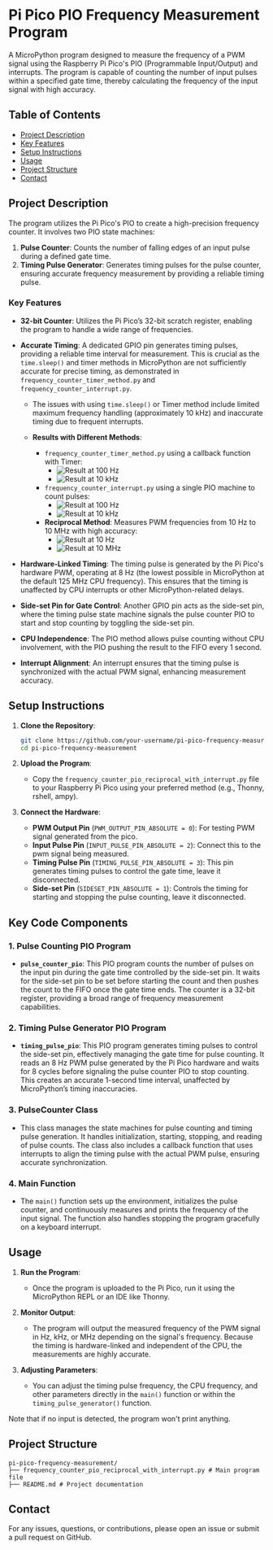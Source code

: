 # Pi Pico PIO Frequency Measurement Program

A MicroPython program designed to measure the frequency of a PWM signal using the Raspberry Pi Pico's PIO (Programmable Input/Output) and interrupts. The program is capable of counting the number of input pulses within a specified gate time, thereby calculating the frequency of the input signal with high accuracy.

## Table of Contents

- [Project Description](#project-description)
- [Key Features](#key-code-components)
- [Setup Instructions](#setup-instructions)
- [Usage](#usage)
- [Project Structure](#project-structure)
- [Contact](#contact)

## Project Description

The program utilizes the Pi Pico's PIO to create a high-precision frequency counter. It involves two PIO state machines:

1. **Pulse Counter**: Counts the number of falling edges of an input pulse during a defined gate time.
2. **Timing Pulse Generator**: Generates timing pulses for the pulse counter, ensuring accurate frequency measurement by providing a reliable timing pulse.

### Key Features

- **32-bit Counter**: Utilizes the Pi Pico’s 32-bit scratch register, enabling the program to handle a wide range of frequencies.
- **Accurate Timing**: A dedicated GPIO pin generates timing pulses, providing a reliable time interval for measurement. This is crucial as the `time.sleep()` and timer methods in MicroPython are not sufficiently accurate for precise timing, as demonstrated in `frequency_counter_timer_method.py` and `frequency_counter_interrupt.py`.

  - The issues with using `time.sleep()` or Timer method include limited maximum frequency handling (approximately 10 kHz) and inaccurate timing due to frequent interrupts.

  - **Results with Different Methods**:
    - `frequency_counter_timer_method.py` using a callback function with Timer:
      - ![Result at 100 Hz](images/timer_method_100Hz.png)
      - ![Result at 10 kHz](images/timer_method_10kHz.png)
    - `frequency_counter_interrupt.py` using a single PIO machine to count pulses:
      - ![Result at 100 Hz](images/interrupt_100Hz.png)
      - ![Result at 10 kHz](images/interrupt_10kHz.png)
    - **Reciprocal Method**: Measures PWM frequencies from 10 Hz to 10 MHz with high accuracy:
      - ![Result at 10 Hz](images/pio_reciprocal_with_interrupt_10Hz.png)
      - ![Result at 10 MHz](images/pio_reciprocal_with_interrupt_10MHz.png)

- **Hardware-Linked Timing**: The timing pulse is generated by the Pi Pico's hardware PWM, operating at 8 Hz (the lowest possible in MicroPython at the default 125 MHz CPU frequency). This ensures that the timing is unaffected by CPU interrupts or other MicroPython-related delays.
- **Side-set Pin for Gate Control**: Another GPIO pin acts as the side-set pin, where the timing pulse state machine signals the pulse counter PIO to start and stop counting by toggling the side-set pin.
- **CPU Independence**: The PIO method allows pulse counting without CPU involvement, with the PIO pushing the result to the FIFO every 1 second.
- **Interrupt Alignment**: An interrupt ensures that the timing pulse is synchronized with the actual PWM signal, enhancing measurement accuracy.

## Setup Instructions

1. **Clone the Repository**:

   ```sh
   git clone https://github.com/your-username/pi-pico-frequency-measurement.git
   cd pi-pico-frequency-measurement
   ```

2. **Upload the Program**:

   - Copy the `frequency_counter_pio_reciprocal_with_interrupt.py` file to your Raspberry Pi Pico using your preferred method (e.g., Thonny, rshell, ampy).

3. **Connect the Hardware**:
   - **PWM Output Pin** (`PWM_OUTPUT_PIN_ABSOLUTE = 0`): For testing PWM signal generated from the pico.
   - **Input Pulse Pin** (`INPUT_PULSE_PIN_ABSOLUTE = 2`): Connect this to the pwm signal being measured.
   - **Timing Pulse Pin** (`TIMING_PULSE_PIN_ABSOLUTE = 3`): This pin generates timing pulses to control the gate time, leave it disconnected.
   - **Side-set Pin** (`SIDESET_PIN_ABSOLUTE = 1`): Controls the timing for starting and stopping the pulse counting, leave it disconnected.

## Key Code Components

### 1. **Pulse Counting PIO Program**

- **`pulse_counter_pio`**: This PIO program counts the number of pulses on the input pin during the gate time controlled by the side-set pin. It waits for the side-set pin to be set before starting the count and then pushes the count to the FIFO once the gate time ends. The counter is a 32-bit register, providing a broad range of frequency measurement capabilities.

### 2. **Timing Pulse Generator PIO Program**

- **`timing_pulse_pio`**: This PIO program generates timing pulses to control the side-set pin, effectively managing the gate time for pulse counting. It reads an 8 Hz PWM pulse generated by the Pi Pico hardware and waits for 8 cycles before signaling the pulse counter PIO to stop counting. This creates an accurate 1-second time interval, unaffected by MicroPython’s timing inaccuracies.

### 3. **PulseCounter Class**

- This class manages the state machines for pulse counting and timing pulse generation. It handles initialization, starting, stopping, and reading of pulse counts. The class also includes a callback function that uses interrupts to align the timing pulse with the actual PWM pulse, ensuring accurate synchronization.

### 4. **Main Function**

- The `main()` function sets up the environment, initializes the pulse counter, and continuously measures and prints the frequency of the input signal. The function also handles stopping the program gracefully on a keyboard interrupt.

## Usage

1. **Run the Program**:

   - Once the program is uploaded to the Pi Pico, run it using the MicroPython REPL or an IDE like Thonny.

2. **Monitor Output**:

   - The program will output the measured frequency of the PWM signal in Hz, kHz, or MHz depending on the signal's frequency. Because the timing is hardware-linked and independent of the CPU, the measurements are highly accurate. 

3. **Adjusting Parameters**:
   - You can adjust the timing pulse frequency, the CPU frequency, and other parameters directly in the `main()` function or within the `timing_pulse_generator()` function.

Note that if no input is detected, the program won't print anything.

## Project Structure

```
pi-pico-frequency-measurement/
├── frequency_counter_pio_reciprocal_with_interrupt.py # Main program file
├── README.md # Project documentation
```

## Contact

For any issues, questions, or contributions, please open an issue or submit a pull request on GitHub.
